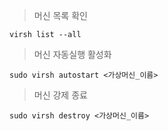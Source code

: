 > 머신 목록 확인

```
virsh list --all
```

> 머신 자동실행 활성화

```
sudo virsh autostart <가상머신_이름>
```

> 머신 강제 종료

```
sudo virsh destroy <가상머신_이름>
```
